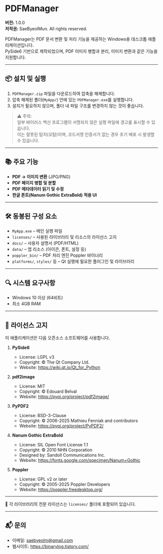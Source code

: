 # PDFManager

**버전:** 1.0.0  
**저작권:** SaeByeolMun. All rights reserved.

PDFManager는 PDF 문서 변환 및 처리 기능을 제공하는 Windows용 데스크톱 애플리케이션입니다.  
PySide6 기반으로 제작되었으며, PDF 이미지 병합과 분리, 이미지 변환과 같은 기능을 지원합니다.

---

## 📦 설치 및 실행

1. `PDFManager.zip` 파일을 다운로드하여 압축을 해제합니다.
2. 압축 해제된 폴더(`MyApp/`) 안에 있는 `PDFManager.exe`를 실행합니다.
3. 설치가 필요하지 않으며, 폴더 내 파일 구조를 변경하지 않는 것이 좋습니다.

> ⚠️ 주의:  
> 일부 바이러스 백신 프로그램이 서명되지 않은 실행 파일에 경고를 표시할 수 있습니다.  
> 이는 잘못된 탐지(오탐)이며, 코드서명 인증서가 없는 경우 초기 배포 시 발생할 수 있습니다.

---

## 📚 주요 기능

- **PDF → 이미지 변환** (JPG/PNG)  
- **PDF 페이지 병합 및 분할**  
- **PDF 메타데이터 읽기 및 수정**  
- **한글 폰트(Nanum Gothic ExtraBold) 적용 UI**  

---

## 🛠 동봉된 구성 요소

- `MyApp.exe` – 메인 실행 파일
- `licenses/` – 사용된 라이브러리 및 리소스의 라이선스 고지
- `docs/` – 사용자 설명서 (PDF/HTML)
- `data/` – 앱 리소스 (아이콘, 폰트, 설정 등)
- `poppler_bin/` – PDF 처리 엔진 Poppler 바이너리
- `platforms/`, `styles/` 등 – Qt 실행에 필요한 플러그인 및 라이브러리

---

## 🔍 시스템 요구사항

- Windows 10 이상 (64비트)
- 최소 4GB RAM

---

## 📖 라이선스 고지

이 애플리케이션은 다음 오픈소스 소프트웨어를 사용합니다.

1. **PySide6**
   - License: LGPL v3
   - Copyright: © The Qt Company Ltd.
   - Website: https://wiki.qt.io/Qt_for_Python

2. **pdf2image**
   - License: MIT
   - Copyright: © Edouard Belval
   - Website: https://pypi.org/project/pdf2image/

3. **PyPDF2**
   - License: BSD-3-Clause
   - Copyright: © 2006-2025 Mathieu Fenniak and contributors
   - Website: https://pypi.org/project/PyPDF2/

4. **Nanum Gothic ExtraBold**
   - License: SIL Open Font License 1.1
   - Copyright: © 2010 NHN Corporation
   - Designed by: Sandoll Communications Inc.
   - Website: https://fonts.google.com/specimen/Nanum+Gothic

5. **Poppler**
   - License: GPL v2 or later
   - Copyright: © 2005-2025 Poppler Developers
   - Website: https://poppler.freedesktop.org/

---

📌 각 라이브러리의 전문 라이선스는 `licenses/` 폴더에 포함되어 있습니다.

---

## 📬 문의

- 이메일: saebyeolm@gmail.com
- 웹사이트: https://binarylog.tistory.com/
